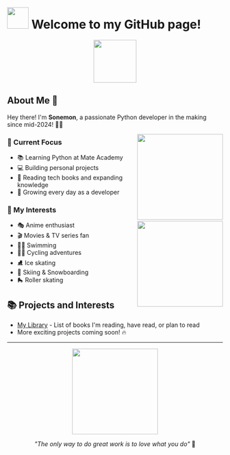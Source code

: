 # <img src="https://media.giphy.com/media/VgCDAzcKvsR6OM0uWg/giphy.gif" width="50"> Welcome to my GitHub page!

<div align="center">
  <img src="https://media.giphy.com/media/M9gbBd9nbDrOTu1Mqx/giphy.gif" width="100"/>
</div>

## About Me 🌟

Hey there! I'm **Sonemon**, a passionate Python developer in the making since mid-2024! 🐍✨

<img align="right" src="https://media.giphy.com/media/M9kgjEsLG6LMbYC9dl/giphy.gif" width="200"/>

### 🚀 Current Focus

- 📚 Learning Python at Mate Academy
- 💻 Building personal projects
- 📖 Reading tech books and expanding knowledge
- 🌱 Growing every day as a developer

### 🎯 My Interests

<img align="right" src="https://media.giphy.com/media/JIX9t2j0ZTN9S/giphy.gif" width="200"/>

- 🎭 Anime enthusiast
- 🎬 Movies & TV series fan
- 🏊‍♂️ Swimming
- 🚴‍♂️ Cycling adventures
- ⛸️ Ice skating
- 🎿 Skiing & Snowboarding
- 🛼 Roller skating

## 📚 Projects and Interests

- [My Library](books/README.md) - List of books I'm reading, have read, or plan to read
- More exciting projects coming soon! 🔥

---

<div align="center">
  <img src="https://media.giphy.com/media/h408T6Y5GfmXBKW62l/giphy.gif" width="200"/>
  
  *"The only way to do great work is to love what you do"* 💫
</div>
